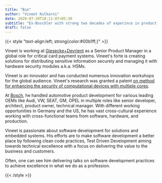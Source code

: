 ```yaml
---
title: "Bio"
author: "Vineet Kulkarni"
date: 2020-07-20T18:11:07+05:30
subtitle: "Ex-Boschler with strong two decades of experince in product development for critical systems like automotive and payment."
draft: false
---
```

{{< style "text-align:left; strong{color:#00b1ff;}" >}}

Vineet is working at [Giesecke+Devrient](https://www.gi-de.com) as a Senior Product Manager in a global role for critical card payment systems. Vineet's forte is creating solutions for distributing sensitive information securely and managing it with hardware security modules a.k.a. HSMs.

Vineet is an innovator and has conducted numerous innovation workshops for the global audience.
Vineet's research was granted a patent [on method for enhancing the security of computational devices with multiple cores](https://patents.google.com/patent/EP3152859A1/ru).

At [Bosch](https://www.bosch-india-software.com/en/), he handled automotive product development for various leading OEMs like Audi, VW, SEAT, GM, OPEL in multiple roles like senior developer, architect, product owner, technical manager.
With different working opportunities in Germany and the US, he has vast cross-cultural experience working with cross-functional teams from software, hardware, and production.

Vineet is passionate about software development for solutions and embedded systems. His efforts are to make software development a better place by following clean code practices, Test Driven Development aiming towards technical excellence with a focus on delivering the value to the business and customers.

Often, one can see him delivering talks on software development practices to achieve excellence in what we do as a profession.

{{< /style >}}
